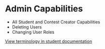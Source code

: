 <div class="row center">
    <div class="container center display-container col-md-offset-1 col-md-10">
		<h1 class="headings row left">Admin Capabilities</h1>		
		<div class="row left">
			<ul>
				<li>All Student and Contest Creator Capabilities</li>
				<li>Deleting Users</li>
				<li>Changing User Roles</li>                
			</ul>
		</div>
	</div>
</div>

[View terminology in student documentation](/help/student)

